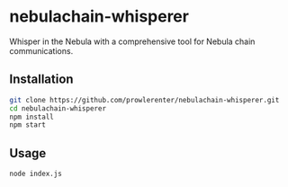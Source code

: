 # nebulachain-whisperer

Whisper in the Nebula with a comprehensive tool for Nebula chain communications.

## Installation

```bash
git clone https://github.com/prowlerenter/nebulachain-whisperer.git
cd nebulachain-whisperer
npm install
npm start
```

## Usage
```bash
node index.js
```
